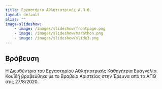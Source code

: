 ```yaml
---
title: Εργαστήριο Αθλητιατρικής A.Π.Θ.
layout: default
alias: ""
image-slideshow:
    - image: /images/slideshow/frontpage.png
    - image: /images/slideshow/marathon.png
    - image: /images/slideshow/slide3.png
---
```






## Βράβευση
Η Διευθύντρια του Εργαστηρίου Αθλητιατρικής Καθηγήτρια Ευαγγελία Κουΐδή βραβεύθηκε με το Βραβείο Αριστείας στην Έρευνα από το ΑΠΘ στις 27/8/2020.</p> 
